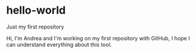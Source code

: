 # hello-world
Just my first repository

Hi, I'm Andrea and I'm working on my first repository with GitHub, I hope I can understand everything about this tool.
